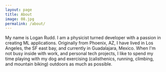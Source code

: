 ```yaml
---
layout: page
title: About
image: 08.jpg
permalink: /about/
---
```


My name is Logan Rudd. I am a physicist turned developer with a passion in
creating ML applications. Originally from Phoenix, AZ, I have
lived in Los Angeles, the SF east bay, and currently in Guadalajara, Mexico.
When I'm not busy inside with work, and personal tech projects, I like to spend
my time playing with my dog and exercising (calisthenics, running, climbing, 
and mountain biking) outdoors as much as possible.


[//]: # (#### Austin scenester...)

[//]: # (<small>2008 - 2017</small>)

[//]: # (Left for)